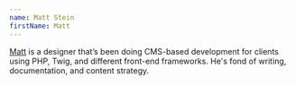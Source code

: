 ```yaml
---
name: Matt Stein
firstName: Matt
---
```


[Matt](https://github.com/mattstein) is a designer that’s been doing CMS-based development for clients using PHP, Twig, and different front-end frameworks. He's fond of writing, documentation, and content strategy.
